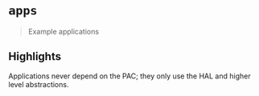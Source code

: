 # `apps`

> Example applications

## Highlights

Applications never depend on the PAC; they only use the HAL and higher level
abstractions.
